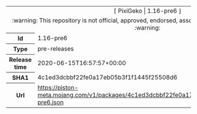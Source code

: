 <html><table>
<tr><td colspan="2" align="center"><img width="0" height="0"><br/>⌈ PixiGeko | 1.16-pre6 ⌋<br/><img width="0" height="0"></td></tr>
<tr><td colspan="2" align="center"><img width="0" height="0"><br/>
:warning: This repository is not official, approved, endorsed, associated or connected with Mojang :warning:
<br/><img width="0" height="0"></td></tr>
<tr><th>Id</th><td>1.16-pre6</td></tr>
<tr><th>Type</th><td>pre-releases</td></tr>
<tr><th>Release time</th><td>2020-06-15T16:57:57+00:00</td></tr>
<tr><th>SHA1</th><td>4c1ed3dcbbf22fe0a17eb05b3f1f1445f25508d6</td></tr>
<tr><th>Url</th><td><a href="https://piston-meta.mojang.com/v1/packages/4c1ed3dcbbf22fe0a17eb05b3f1f1445f25508d6/1.16-pre6.json">https://piston-meta.mojang.com/v1/packages/4c1ed3dcbbf22fe0a17eb05b3f1f1445f25508d6/1.16-pre6.json</a></td></tr>